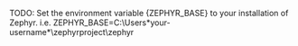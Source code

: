 TODO: Set the environment variable {ZEPHYR_BASE} to your installation of Zephyr.
i.e. ZEPHYR_BASE=C:\Users\*your-username*\zephyrproject\zephyr